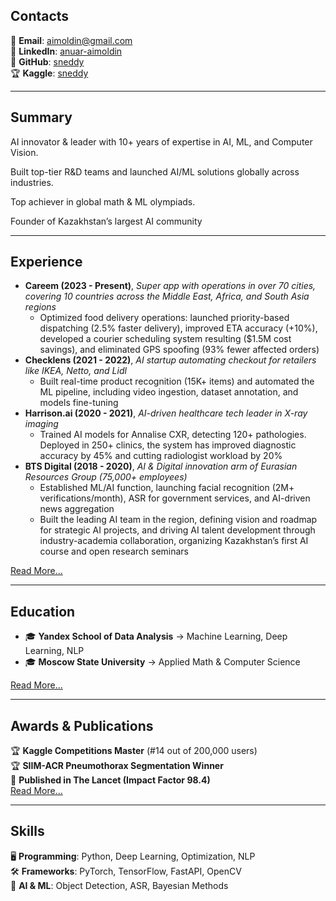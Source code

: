 ## Contacts

📧 **Email**: [aimoldin@gmail.com](mailto:aimoldin@gmail.com)  
🔗 **LinkedIn**: [anuar-aimoldin](https://www.linkedin.com/in/anuar-aimoldin/)  
🐍 **GitHub**: [sneddy](https://github.com/sneddy)  
🏆 **Kaggle**: [sneddy](http://kaggle.com/sneddy)  

---

## Summary  
AI innovator & leader with 10+ years of expertise in AI, ML, and Computer Vision. 

Built top-tier R&D teams and launched AI/ML solutions globally across industries. 

Top achiever in global math & ML olympiads. 

Founder of Kazakhstan’s largest AI community

---

## Experience  
- **Careem (2023 - Present)**, *Super app with operations in over 70 cities, covering 10 countries across the Middle East, Africa, and South Asia regions* 
    - Optimized food delivery operations: launched priority-based dispatching (2.5% faster delivery), improved ETA accuracy (+10%), developed a courier scheduling system resulting ($1.5M cost savings), and eliminated GPS spoofing (93% fewer affected orders)
- **Checklens (2021 - 2022)**, *AI startup automating checkout for retailers like IKEA, Netto, and Lidl* 
    - Built real-time product recognition (15K+ items) and automated the ML pipeline, including video ingestion, dataset annotation, and models fine-tuning
- **Harrison.ai (2020 - 2021)**, *AI-driven healthcare tech leader in X-ray imaging*
    - Trained AI models for Annalise CXR, detecting 120+ pathologies. Deployed in 250+ clinics, the system has improved diagnostic accuracy by 45% and cutting radiologist workload by 20%
- **BTS Digital (2018 - 2020)**, *AI & Digital innovation arm of Eurasian Resources Group (75,000+ employees)*
    - Established ML/AI function, launching facial recognition (2M+ verifications/month), ASR for government services, and AI-driven news aggregation  
    - Built the leading AI team in the region, defining vision and roadmap for strategic AI projects, and driving AI talent development through industry-academia collaboration, organizing Kazakhstan’s first AI course and open research seminars  

[Read More...](full_experience/)

---

## Education  
- 🎓 **Yandex School of Data Analysis** → Machine Learning, Deep Learning, NLP  
- 🎓 **Moscow State University** → Applied Math & Computer Science  

[Read More...](full_education/)

---

## Awards & Publications  
🏆 **Kaggle Competitions Master** (#14 out of 200,000 users)  
🏆 **SIIM-ACR Pneumothorax Segmentation Winner**  
📖 **Published in The Lancet (Impact Factor 98.4)**  
[Read More...](full_awards/)

---

## Skills  
🖥️ **Programming**: Python, Deep Learning, Optimization, NLP  
🛠️ **Frameworks**: PyTorch, TensorFlow, FastAPI, OpenCV  
🧠 **AI & ML**: Object Detection, ASR, Bayesian Methods  
